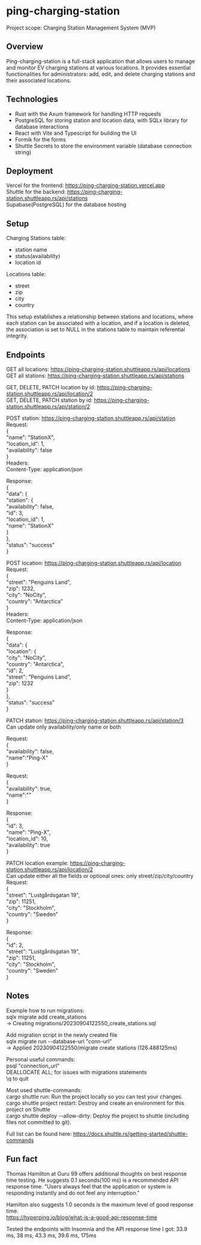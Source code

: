 # ping-charging-station

Project scope: Charging Station Management System (MVP)

## Overview

Ping-charging-station is a full-stack application that allows users to manage and monitor EV charging stations at various locations.
It provides essential functionalities for administrators: add, edit, and delete charging stations and their associated locations.

## Technologies

- Rust with the Axum framework for handling HTTP requests
- PostgreSQL for storing station and location data, with SQLx library for database interactions
- React with Vite and Typescript for building the UI
- Formik for the forms
- Shuttle Secrets to store the environment variable (database connection string)

## Deployment

Vercel for the frontend: <https://ping-charging-station.vercel.app>  
Shuttle for the backend: <https://ping-charging-station.shuttleapp.rs/api/stations>  
Supabase(PostgreSQL) for the database hosting  

## Setup

Charging Stations table:

- station name
- status(availability)
- location id

Locations table:

- street
- zip
- city
- country

This setup establishes a relationship between stations and locations, where each station can be associated with a location, and if a location is deleted, the association is set to NULL in the stations table to maintain referential integrity.

## Endpoints

GET all locations: <https://ping-charging-station.shuttleapp.rs/api/locations>  
GET all stations: <https://ping-charging-station.shuttleapp.rs/api/stations>  
  
GET, DELETE, PATCH location by id: <https://ping-charging-station.shuttleapp.rs/api/location/2>  
GET, DELETE, PATCH station by id: <https://ping-charging-station.shuttleapp.rs/api/station/2>  

POST station: <https://ping-charging-station.shuttleapp.rs/api/station>  
Request:  
{  
 "name": "StationX",  
 "location_id": 1,  
 "availability": false  
}  
Headers:  
Content-Type: application/json  
  
Response:  
{  
 "data": {  
  "station": {  
   "availability": false,  
   "id": 3,  
   "location_id": 1,  
   "name": "StationX"  
  }  
 },  
 "status": "success"  
}  
  
POST location: <https://ping-charging-station.shuttleapp.rs/api/location>  
Request:  
{  
  "street": "Penguins Land",  
  "zip": 1232,  
  "city": "NoCity",  
  "country": "Antarctica"  
}  
Headers:  
Content-Type: application/json  
  
Response:  
{  
 "data": {  
  "location": {  
   "city": "NoCity",  
   "country": "Antarctica",  
   "id": 2,  
   "street": "Penguins Land",  
   "zip": 1232  
  }  
 },  
 "status": "success"  
}  
  
PATCH station: <https://ping-charging-station.shuttleapp.rs/api/station/3>  
Can update only availability/only name or both  
  
Request:  
{  
    "availability": false,  
    "name":"Ping-X"  
}  
  
Request:  
{  
    "availability": true,  
    "name":""  
}  
  
Response:  
{  
    "id": 3,  
    "name": "Ping-X",  
    "location_id": 10,  
    "availability": true  
}  
  
PATCH location example: <https://ping-charging-station.shuttleapp.rs/api/location/2>  
Can update either all the fields or optional ones: only street/zip/city/country  
Request:  
{  
    "street": "Lustgårdsgatan 19",  
    "zip": 11251,  
    "city": "Stockholm",  
    "country": "Sweden"  
}  

Response:  
{  
    "id": 2,  
    "street": "Lustgårdsgatan 19",  
    "zip": 11251,  
    "city": "Stockholm",  
    "country": "Sweden"  
}  

## Notes

Example how to run migrations:  
sqlx migrate add create_stations  
-> Creating migrations/20230904122550_create_stations.sql  

Add migration script in the newly created file  
sqlx migrate run --database-url "conn-url"  
-> Applied 20230904122550/migrate create stations (126.488125ms)  

Personal useful commands:  
psql "connection_url"  
DEALLOCATE ALL; for issues with migrations statements  
\q to quit  

Most used shuttle-commands:  
cargo shuttle run: Run the project locally so you can test your changes.  
cargo shuttle project restart: Destroy and create an environment for this project on Shuttle  
cargo shuttle deploy --allow-dirty: Deploy the project to shuttle (including files not committed to git).  

Full list can be found here:  <https://docs.shuttle.rs/getting-started/shuttle-commands>  

## Fun fact

Thomas Hamilton at Guru 99 offers additional thoughts on best response time testing. He suggests 0.1 seconds(100 ms) is a recommended API response time. "Users always feel that the application or system is responding instantly and do not feel any interruption."  

Hamilton also suggests 1.0 seconds is the maximum level of good response time.  
<https://hyperping.io/blog/what-is-a-good-api-response-time>  

Tested the endpoints with Insomnia and the API response time I got: 33.9 ms, 38 ms, 43.3 ms, 39.6 ms, 175ms  
